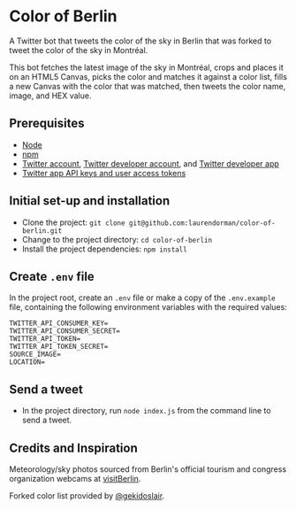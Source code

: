 # Color of Berlin

A Twitter bot that tweets the color of the sky in Berlin that was forked to tweet the color of the sky in Montréal.

This bot fetches the latest image of the sky in Montréal, crops and places it on an HTML5 Canvas, picks the color and matches it against a color list, fills a new Canvas with the color that was matched, then tweets the color name, image, and HEX value.

## Prerequisites

- [Node](https://nodejs.org/en/)
- [npm](https://www.npmjs.com/get-npm)
- [Twitter account](https://twitter.com/), [Twitter developer account](https://developer.twitter.com/en/docs/basics/developer-portal/overview), and [Twitter developer app](https://developer.twitter.com/en/docs/basics/apps/overview)
- [Twitter app API keys and user access tokens](https://developer.twitter.com/en/docs/basics/apps/guides/the-app-management-dashboard)

## Initial set-up and installation

- Clone the project: `git clone git@github.com:laurendorman/color-of-berlin.git`
- Change to the project directory: `cd color-of-berlin`
- Install the project dependencies: `npm install`

## Create `.env` file

In the project root, create an `.env` file or make a copy of the `.env.example` file, containing the following environment variables with the required values:

```
TWITTER_API_CONSUMER_KEY=
TWITTER_API_CONSUMER_SECRET=
TWITTER_API_TOKEN=
TWITTER_API_TOKEN_SECRET=
SOURCE_IMAGE=
LOCATION=
```

## Send a tweet

- In the project directory, run `node index.js` from the command line to send a tweet.

## Credits and Inspiration

Meteorology/sky photos sourced from Berlin's official tourism and congress organization webcams at [visitBerlin](https://webcam.visitberlin.de/).

Forked color list provided by [@gekidoslair](https://gist.github.com/gekidoslair/72058193cb2fc8cbc182).
